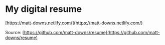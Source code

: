 # My digital resume

[https://matt-downs.netlify.com/](https://matt-downs.netlify.com/)

Source: [https://github.com/matt-downs/resume](https://github.com/matt-downs/resume)

